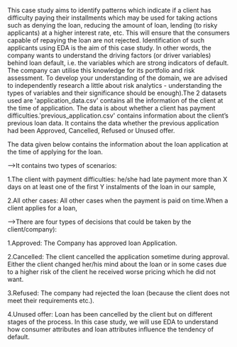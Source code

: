 This case study aims to identify patterns which indicate if a client has difficulty paying their installments which may be used for taking actions such as denying the loan, reducing the amount of loan, lending (to risky applicants) at a higher interest rate, etc. This will ensure that the consumers capable of repaying the loan are not rejected. Identification of such applicants using EDA is the aim of this case study.
In other words, the company wants to understand the driving factors (or driver variables) behind loan default, i.e. the variables which are strong indicators of default.  The company can utilise this knowledge for its portfolio and risk assessment.
To develop your understanding of the domain, we are advised to independently research a little about risk analytics - understanding the types of variables and their significance should be enough).The 2 datasets used are 'application_data.csv'  contains all the information of the client at the time of application.
The data is about whether a client has payment difficulties.'previous_application.csv' contains information about the client’s previous loan data. It contains the data whether the previous application had been Approved, Cancelled, Refused or Unused offer.

The data given below contains the information about the loan application at the time of applying for the loan. 

-->It contains two types of scenarios:

1.The client with payment difficulties: he/she had late payment more than X days on at least one of the first Y instalments of the loan in our sample,

2.All other cases: All other cases when the payment is paid on time.When a client applies for a loan,

-->There are four types of decisions that could be taken by the client/company):

1.Approved: The Company has approved loan Application.

2.Cancelled: The client cancelled the application sometime during approval. Either the client changed her/his mind about the loan or in some cases due to a higher risk of the client he received worse pricing which he did not want.

3.Refused: The company had rejected the loan (because the client does not meet their requirements etc.).

4.Unused offer:  Loan has been cancelled by the client but on different stages of the process.
In this case study, we will use EDA to understand how consumer attributes and loan attributes influence the tendency of default.
 
 
